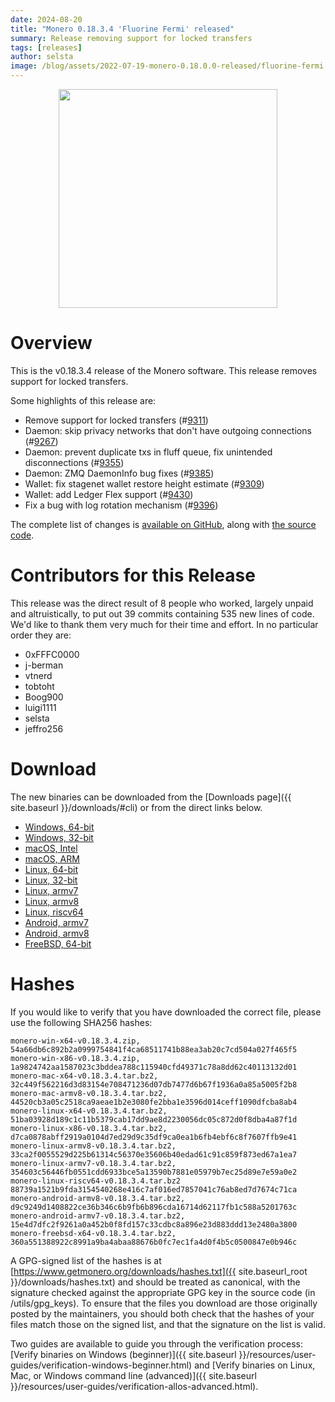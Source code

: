 ```yaml
---
date: 2024-08-20
title: "Monero 0.18.3.4 'Fluorine Fermi' released"
summary: Release removing support for locked transfers
tags: [releases]
author: selsta
image: /blog/assets/2022-07-19-monero-0.18.0.0-released/fluorine-fermi.png
---
```


<div align="center">
    <img src="/blog/assets/2022-07-19-monero-0.18.0.0-released/fluorine-fermi.png" width="350px">
</div>

# Overview

This is the v0.18.3.4 release of the Monero software. This release removes support for locked transfers.

Some highlights of this release are:

- Remove support for locked transfers (#[9311](https://github.com/monero-project/monero/pull/9311))
- Daemon: skip privacy networks that don't have outgoing connections (#[9267](https://github.com/monero-project/monero/pull/9267))
- Daemon: prevent duplicate txs in fluff queue, fix unintended disconnections (#[9355](https://github.com/monero-project/monero/pull/9355))
- Daemon: ZMQ DaemonInfo bug fixes (#[9385](https://github.com/monero-project/monero/pull/9385))
- Wallet: fix stagenet wallet restore height estimate (#[9309](https://github.com/monero-project/monero/pull/9309))
- Wallet: add Ledger Flex support (#[9430](https://github.com/monero-project/monero/pull/9430))
- Fix a bug with log rotation mechanism (#[9396](https://github.com/monero-project/monero/pull/9396))

The complete list of changes is [available on GitHub](https://github.com/monero-project/monero/compare/v0.18.3.3...v0.18.3.4), along with [the source code](https://github.com/monero-project/monero/tree/v0.18.3.4).

# Contributors for this Release

This release was the direct result of 8 people who worked, largely unpaid and altruistically, to put out 39 commits containing 535 new lines of code. We'd like to thank them very much for their time and effort. In no particular order they are:

- 0xFFFC0000
- j-berman
- vtnerd
- tobtoht
- Boog900
- luigi1111
- selsta
- jeffro256

# Download

The new binaries can be downloaded from the [Downloads page]({{ site.baseurl }}/downloads/#cli) or from the direct links below.

- [Windows, 64-bit](https://downloads.getmonero.org/cli/monero-win-x64-v0.18.3.4.zip)
- [Windows, 32-bit](https://downloads.getmonero.org/cli/monero-win-x86-v0.18.3.4.zip)
- [macOS, Intel](https://downloads.getmonero.org/cli/monero-mac-x64-v0.18.3.4.tar.bz2)
- [macOS, ARM](https://downloads.getmonero.org/cli/monero-mac-armv8-v0.18.3.4.tar.bz2)
- [Linux, 64-bit](https://downloads.getmonero.org/cli/monero-linux-x64-v0.18.3.4.tar.bz2)
- [Linux, 32-bit](https://downloads.getmonero.org/cli/monero-linux-x86-v0.18.3.4.tar.bz2)
- [Linux, armv7](https://downloads.getmonero.org/cli/monero-linux-armv7-v0.18.3.4.tar.bz2)
- [Linux, armv8](https://downloads.getmonero.org/cli/monero-linux-armv8-v0.18.3.4.tar.bz2)
- [Linux, riscv64](https://downloads.getmonero.org/cli/monero-linux-riscv64-v0.18.3.4.tar.bz2)
- [Android, armv7](https://downloads.getmonero.org/cli/monero-android-armv7-v0.18.3.4.tar.bz2)
- [Android, armv8](https://downloads.getmonero.org/cli/monero-android-armv8-v0.18.3.4.tar.bz2)
- [FreeBSD, 64-bit](https://downloads.getmonero.org/cli/monero-freebsd-x64-v0.18.3.4.tar.bz2)

# Hashes

If you would like to verify that you have downloaded the correct file, please use the following SHA256 hashes:

```
monero-win-x64-v0.18.3.4.zip, 54a66db6c892b2a0999754841f4ca68511741b88ea3ab20c7cd504a027f465f5
monero-win-x86-v0.18.3.4.zip, 1a9824742aa1587023c3bddea788c115940cfd49371c78a8dd62c40113132d01
monero-mac-x64-v0.18.3.4.tar.bz2, 32c449f562216d3d83154e708471236d07db7477d6b67f1936a0a85a5005f2b8
monero-mac-armv8-v0.18.3.4.tar.bz2, 44520cb3a05c2518ca9aeae1b2e3080fe2bba1e3596d014ceff1090dfcba8ab4
monero-linux-x64-v0.18.3.4.tar.bz2, 51ba03928d189c1c11b5379cab17dd9ae8d2230056dc05c872d0f8dba4a87f1d
monero-linux-x86-v0.18.3.4.tar.bz2, d7ca0878abff2919a0104d7ed29d9c35df9ca0ea1b6fb4ebf6c8f7607ffb9e41
monero-linux-armv8-v0.18.3.4.tar.bz2, 33ca2f0055529d225b61314c56370e35606b40edad61c91c859f873ed67a1ea7
monero-linux-armv7-v0.18.3.4.tar.bz2, 354603c56446fb0551cdd6933bce5a13590b7881e05979b7ec25d89e7e59a0e2
monero-linux-riscv64-v0.18.3.4.tar.bz2 88739a1521b9fda3154540268e416c7af016ed7857041c76ab8ed7d7674c71ca
monero-android-armv8-v0.18.3.4.tar.bz2, d9c9249d1408822ce36b346c6b9fb6b896cda16714d62117fb1c588a5201763c
monero-android-armv7-v0.18.3.4.tar.bz2, 15e4d7dfc2f9261a0a452b0f8fd157c33cdbc8a896e23d883ddd13e2480a3800
monero-freebsd-x64-v0.18.3.4.tar.bz2, 360a551388922c8991a9ba4abaa88676b0fc7ec1fa4d0f4b5c0500847e0b946c
```

A GPG-signed list of the hashes is at [https://www.getmonero.org/downloads/hashes.txt]({{ site.baseurl_root }}/downloads/hashes.txt) and should be treated as canonical, with the signature checked against the appropriate GPG key in the source code (in /utils/gpg_keys). To ensure that the files you download are those originally posted by the maintainers, you should both check that the hashes of your files match those on the signed list, and that the signature on the list is valid.

Two guides are available to guide you through the verification process: [Verify binaries on Windows (beginner)]({{ site.baseurl }}/resources/user-guides/verification-windows-beginner.html) and [Verify binaries on Linux, Mac, or Windows command line (advanced)]({{ site.baseurl }}/resources/user-guides/verification-allos-advanced.html).
